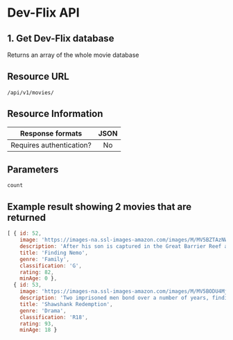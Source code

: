 # Dev-Flix API

## 1. Get Dev-Flix database

Returns an array of the whole movie database

## Resource URL

`/api/v1/movies/`

## Resource Information

|Response formats              | JSON |
| ---------------------------- |:----:|
|Requires authentication?      | No   |

## Parameters

`count`

## Example result showing 2 movies that are returned
```js
[ { id: 52,
    image: 'https://images-na.ssl-images-amazon.com/images/M/MV5BZTAzNWZlNmUtZDEzYi00ZjA5LWIwYjEtZGM1NWE1MjE4YWRhXkEyXkFqcGdeQXVyNjU0OTQ0OTY@._V1_SY1000_CR0,0,671,1000_AL_.jpg',
    description: 'After his son is captured in the Great Barrier Reef and taken to Sydney, a timid clownfish sets out on a journey to bring him home.',
    title: 'Finding Nemo',
    genre: 'Family',
    classification: 'G',
    rating: 82,
    minAge: 0 },
  { id: 53,
    image: 'https://images-na.ssl-images-amazon.com/images/M/MV5BODU4MjU4NjIwNl5BMl5BanBnXkFtZTgwMDU2MjEyMDE@._V1_SY1000_CR0,0,672,1000_AL_.jpg',
    description: 'Two imprisoned men bond over a number of years, finding solace and eventual redemption through acts of common decency.',
    title: 'Shawshank Redemption',
    genre: 'Drama',
    classification: 'R18',
    rating: 93,
    minAge: 18 }
```

